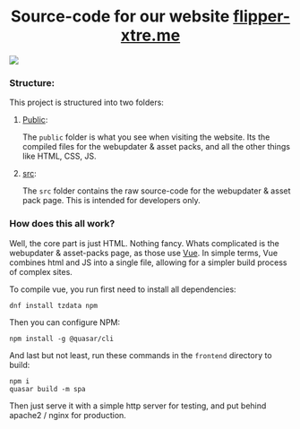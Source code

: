 <h1 align="center">Source-code for our website <a href="https://flipper-xtre.me">flipper-xtre.me</a></h1>

<img src="https://user-images.githubusercontent.com/55334727/236639627-1c2d00f7-7169-449d-84bd-9d0bb8fd9c6c.png">

### Structure:

This project is structured into two folders:

1. [Public](https://github.com/ClaraCrazy/flipper-xtre.me/tree/main/public):

    The `public` folder is what you see when visiting the website. Its the compiled files for the webupdater & asset packs, and all the other things like HTML, CSS, JS.


2. [src](https://github.com/ClaraCrazy/flipper-xtre.me/tree/main/src):

    The `src` folder contains the raw source-code for the webupdater & asset pack page. This is intended for developers only.
   
### How does this all work?

Well, the core part is just HTML. Nothing fancy. Whats complicated is the webupdater & asset-packs page, as those use [Vue](https://github.com/vuejs/). In simple terms, Vue combines html and JS into a single file, allowing for a simpler build process of complex sites.

To compile vue, you run first need to install all dependencies:
```console
dnf install tzdata npm
```

Then you can configure NPM:
```console
npm install -g @quasar/cli
```

And last but not least, run these commands in the `frontend` directory to build:
```console
npm i
quasar build -m spa
```

Then just serve it with a simple http server for testing, and put behind apache2 / nginx for production.
